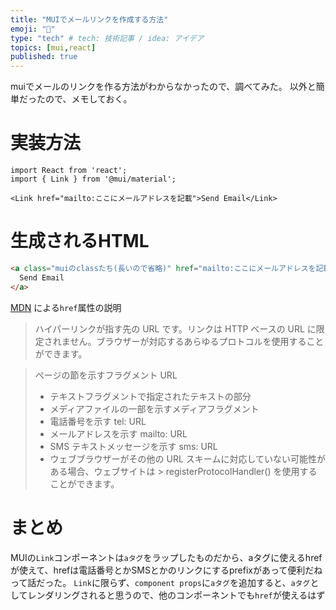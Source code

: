 ```yaml
---
title: "MUIでメールリンクを作成する方法"
emoji: "📩"
type: "tech" # tech: 技術記事 / idea: アイデア
topics: [mui,react]
published: true
---
```


muiでメールのリンクを作る方法がわからなかったので、調べてみた。
以外と簡単だったので、メモしておく。

# 実装方法
```tsx
import React from 'react';
import { Link } from '@mui/material';

<Link href="mailto:ここにメールアドレスを記載">Send Email</Link>
```

# 生成されるHTML
```html
<a class="muiのclassたち(長いので省略)" href="mailto:ここにメールアドレスを記載">
  Send Email
</a>
```

[MDN](https://developer.mozilla.org/ja/docs/Web/HTML/Element/a#href) による`href`属性の説明

> ハイパーリンクが指す先の URL です。リンクは HTTP ベースの URL に限定されません。ブラウザーが対応するあらゆるプロトコルを使用することができます。

> ページの節を示すフラグメント URL
> - テキストフラグメントで指定されたテキストの部分
> - メディアファイルの一部を示すメディアフラグメント
> - 電話番号を示す tel: URL
> - メールアドレスを示す mailto: URL
> - SMS テキストメッセージを示す sms: URL
> - ウェブブラウザーがその他の URL スキームに対応していない可能性がある場合、ウェブサイトは > registerProtocolHandler() を使用することができます。

# まとめ
MUIの`Link`コンポーネントは`aタグ`をラップしたものだから、aタグに使えるhrefが使えて、hrefは電話番号とかSMSとかのリンクにするprefixがあって便利だねって話だった。
`Link`に限らず、`component props`に`aタグ`を追加すると、`aタグ`としてレンダリングされると思うので、他のコンポーネントでも`href`が使えるはず

